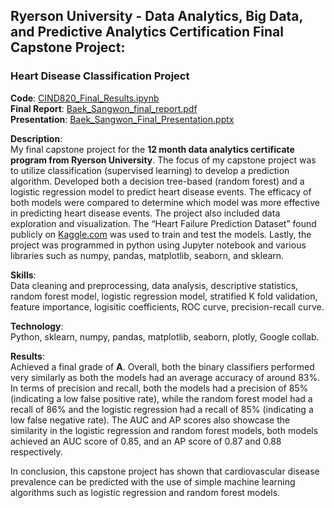 ## Ryerson University - Data Analytics, Big Data, and Predictive Analytics Certification Final Capstone Project:

### Heart Disease Classification Project

**Code**: [CIND820_Final_Results.ipynb](https://github.com/swb1113/Ryerson_university_capstone_project/blob/main/CIND820_Final_Results.ipynb)  
**Final Report**: [Baek_Sangwon_final_report.pdf](https://github.com/swb1113/Ryerson_university_capstone_project/blob/main/Baek_Sangwon_final_report.pdf)  
**Presentation**: [Baek_Sangwon_Final_Presentation.pptx](https://github.com/swb1113/Ryerson_university_capstone_project/blob/main/Baek_Sangwon_Final_Presentation.pptx)

**Description**:  
My final capstone project for the **12 month data analytics certificate program from Ryerson University**. The focus of my capstone project was to utilize classification (supervised learning) to develop a prediction algorithm. 
Developed both a decision tree-based (random forest) and a logistic regression model to predict heart disease events. 
The efficacy of both models were compared to determine which model was more effective in predicting heart disease events. 
The project also included data exploration and visualization. 
The “Heart Failure Prediction Dataset” found publicly on [Kaggle.com](https://www.kaggle.com/datasets/fedesoriano/heart-failure-prediction) was used to train and test the models. 
Lastly, the project was programmed in python using Jupyter notebook and various libraries such as numpy, pandas, matplotlib, seaborn, and sklearn.  

**Skills**:  
Data cleaning and preprocessing, data analysis, descriptive statistics, random forest model, logistic regression model, stratified K fold validation, feature importance, logisitic coefficients, ROC curve, precision-recall curve.  

**Technology**:  
Python, sklearn, numpy, pandas, matplotlib, seaborn, plotly, Google collab.  

**Results**:  
Achieved a final grade of **A**. Overall, both the binary classifiers performed very similarly as both the models had an average accuracy of around 83%. In terms of precision and recall, both the models had a precision of 85% (indicating a low false positive rate), while the random forest model had a recall of 86% and the logistic regression had a recall of 85% (indicating a low false negative rate). The AUC and AP scores also showcase the similarity in the logistic regression and random forest models, both models achieved an AUC score of 0.85, and an AP score of 0.87 and 0.88 respectively.

In conclusion, this capstone project has shown that cardiovascular disease prevalence can be predicted with the use of simple machine learning algorithms such as logistic regression and random forest models.    
